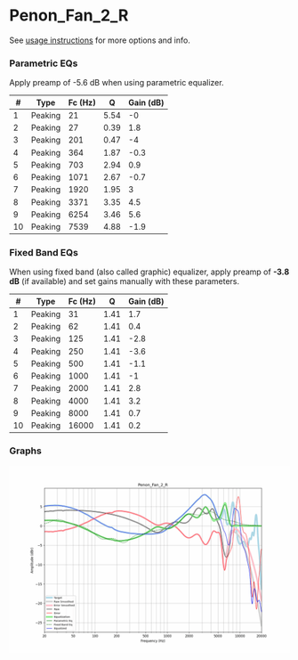 # Penon_Fan_2_R
See [usage instructions](https://github.com/jaakkopasanen/AutoEq#usage) for more options and info.

### Parametric EQs
Apply preamp of -5.6 dB when using parametric equalizer.

|   # | Type    |   Fc (Hz) |    Q |   Gain (dB) |
|-----|---------|-----------|------|-------------|
|   1 | Peaking |        21 | 5.54 |        -0   |
|   2 | Peaking |        27 | 0.39 |         1.8 |
|   3 | Peaking |       201 | 0.47 |        -4   |
|   4 | Peaking |       364 | 1.87 |        -0.3 |
|   5 | Peaking |       703 | 2.94 |         0.9 |
|   6 | Peaking |      1071 | 2.67 |        -0.7 |
|   7 | Peaking |      1920 | 1.95 |         3   |
|   8 | Peaking |      3371 | 3.35 |         4.5 |
|   9 | Peaking |      6254 | 3.46 |         5.6 |
|  10 | Peaking |      7539 | 4.88 |        -1.9 |

### Fixed Band EQs
When using fixed band (also called graphic) equalizer, apply preamp of **-3.8 dB** (if available) and set gains manually with these parameters.

|   # | Type    |   Fc (Hz) |    Q |   Gain (dB) |
|-----|---------|-----------|------|-------------|
|   1 | Peaking |        31 | 1.41 |         1.7 |
|   2 | Peaking |        62 | 1.41 |         0.4 |
|   3 | Peaking |       125 | 1.41 |        -2.8 |
|   4 | Peaking |       250 | 1.41 |        -3.6 |
|   5 | Peaking |       500 | 1.41 |        -1.1 |
|   6 | Peaking |      1000 | 1.41 |        -1   |
|   7 | Peaking |      2000 | 1.41 |         2.8 |
|   8 | Peaking |      4000 | 1.41 |         3.2 |
|   9 | Peaking |      8000 | 1.41 |         0.7 |
|  10 | Peaking |     16000 | 1.41 |         0.2 |

### Graphs
![](./Penon_Fan_2_R.png)
